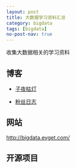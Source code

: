 ```yaml
---
layout: post
title: 大数据学习资料汇总
category: bigdata
tags: [bigdata]
no-post-nav: true
---
```



收集大数据相关的学习资料


## 博客

- [子夜枯灯](https://ziyekudeng.github.io)

- [粉丝日志](http://blog.fens.me/series-hadoop-family/)


## 网站

http://bigdata.evget.com/


## 开源项目